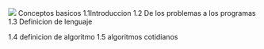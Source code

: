 ![](imagen.jpg)
Conceptos basicos 
1.1Introduccion
1.2 De los problemas a los programas
1.3 Definicion de lenguaje

1.4 definicion de algoritmo
1.5 algoritmos cotidianos

